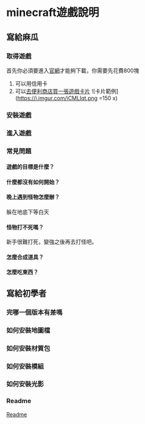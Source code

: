 # minecraft遊戲說明

## 寫給麻瓜

### 取得遊戲
首先你必須要進入[官網](https://www.minecraft.net/zh-hans/)才能夠下載，你需要先花費800塊

1. 可以用信用卡
2. 可以[去便利商店買一張遊戲卡片](https://www.seegc.com.tw/archives/39149)
 ![卡片範例](https://i.imgur.com/iCMLIqt.png =150
 x)
 
### 安裝遊戲
 
 
 
### 進入遊戲
 


### 常見問題

#### 遊戲的目標是什麼？

#### 什麼都沒有如何開始？

#### 晚上遇到怪物怎麼辦？

躲在地底下等白天

#### 怪物打不死嗎？

新手很難打死，變強之後再去打怪吧。

#### 怎麼合成道具？

#### 怎麼吃東西？


## 寫給初學者

### 完哪一個版本有差嗎

### 如何安裝地圖檔

### 如何安裝材質包

### 如何安裝模組

### 如何安裝光影


### Readme

[Readme](https://hackmd.io/Ot4aLYwFQ_WuHbGAP67iDQ?both)







